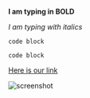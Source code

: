 **I am typing in BOLD**

*I am typing with italics*

    code block

```code block```

[Here is our link](https://www.google.com/search?q=dogs&biw=1307&bih=651&tbm=isch&source=lnms&sa=X&ved=0ahUKEwj815bb2LbRAhWCxlQKHcvdDJUQ_AUIBigB#imgrc=FRSriFAwu2FUzM%3A)

![screenshot](https://github.com/njarin/phase-0-gps-1/blob/master/nickpipergps.png)